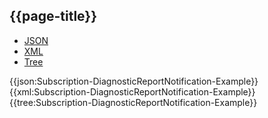 ## {{page-title}}

<div class="nhsd-!t-margin-bottom-6">
  <ul class="nav nav-tabs" role="tablist">
        <li role="presentation" class="active">
            <a href="#JSON-S-DRN-E" role="tab" data-toggle="tab">JSON</a>
        </li>
         <li role="presentation">
            <a href="#XML-S-DRN-E" role="tab" data-toggle="tab">XML</a>
        </li>
        <li role="presentation">
            <a href="#Tree-S-DRN-E" role="tab" data-toggle="tab">Tree</a>
        </li>
  </ul>
    
  <div class="tab-content snippet">
    <div id="JSON-S-DRN-E" role="tabpanel" class="tab-pane active">
{{json:Subscription-DiagnosticReportNotification-Example}}
    </div>
    <div id="XML-S-DRN-E" role="tabpanel" class="tab-pane">
{{xml:Subscription-DiagnosticReportNotification-Example}}
    </div>
    <div id="Tree" role="tabpanel" class="tab-pane">
{{tree:Subscription-DiagnosticReportNotification-Example}}
    </div>
  </div>
</div>